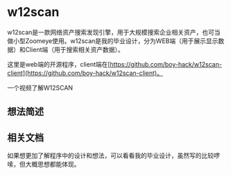 # w12scan
w12scan是一款网络资产搜索发现引擎，用于大规模搜索企业相关资产，也可当做小型Zoomeye使用。w12scan是我的毕业设计，分为WEB端（用于展示显示数据）和Client端（用于搜索相关资产数据）。

这里是web端的开源程序，client端在[https://github.com/boy-hack/w12scan-client](https://github.com/boy-hack/w12scan-client)。

一个视频了解W12SCAN


## 想法简述

## 相关文档
如果想更加了解程序中的设计和想法，可以看看我的毕业设计，虽然写的比较啰嗦，但大概思想都能体现。
